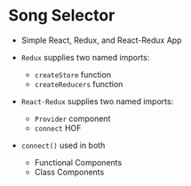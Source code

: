 # Song Selector

- Simple React, Redux, and React-Redux App

- `Redux` supplies two named imports:

  - `createStore` function
  - `createReducers` function

- `React-Redux` supplies two named imports:

  - `Provider` component
  - `connect` HOF

- `connect()` used in both
  - Functional Components
  - Class Components
